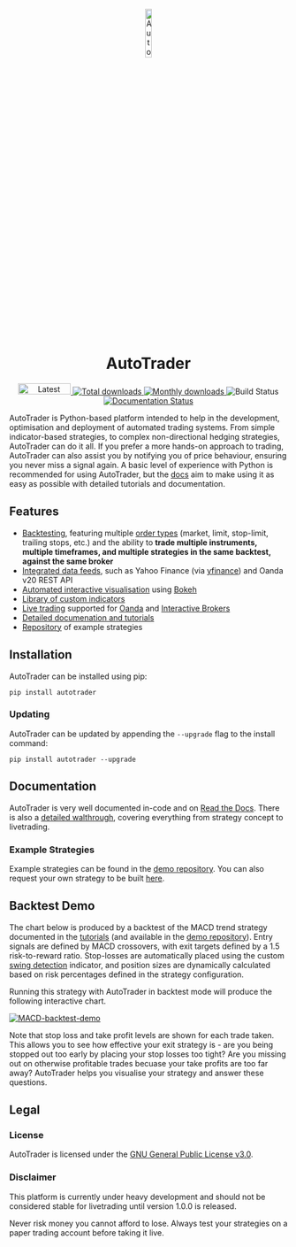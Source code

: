 <p align="center">
  <a href="https://kieran-mackle.github.io/AutoTrader/">
    <img src="https://user-images.githubusercontent.com/60687606/132320916-23445f43-dfdc-4949-9881-e18f622605d2.png" alt="AutoTrader Logo" width="15%" >
  </a>
</p>

<h1 align="center">AutoTrader</h1>

<p align="center">
  <a href="https://pypi.org/project/autotrader">
    <img src="https://img.shields.io/pypi/v/autotrader.svg?color=blue&style=plastic" alt="Latest version" width=95 height=20>
  </a>
  
  <a href="https://pepy.tech/project/autotrader">
    <img src="https://pepy.tech/badge/autotrader" alt="Total downloads" >
  </a>
  
  <a href="https://pepy.tech/project/autotrader">
    <img src="https://pepy.tech/badge/autotrader/week" alt="Monthly downloads" >
  </a>
  
  <a>
    <img src="https://github.com/kieran-mackle/AutoTrader/actions/workflows/tests.yml/badge.svg" alt="Build Status" >
  </a>
  
  <a href='https://autotrader.readthedocs.io/en/latest/?badge=latest'>
    <img src='https://readthedocs.org/projects/autotrader/badge/?version=latest' alt='Documentation Status' />
  </a>
  
</p>



AutoTrader is Python-based platform intended to help in the development, optimisation and deployment of automated trading systems. 
From simple indicator-based strategies, to complex non-directional hedging strategies, AutoTrader can do it all. If you prefer a more hands-on 
approach to trading, AutoTrader can also assist you by notifying you of price behaviour, ensuring you never miss a signal again.
A basic level of experience with Python is recommended for using AutoTrader, but the [docs](https://autotrader.readthedocs.io/en/latest/) 
aim to make using it as easy as possible with detailed tutorials and documentation.

## Features
- [Backtesting](https://autotrader.readthedocs.io/en/latest/features/backtesting.html), featuring multiple 
[order types](https://autotrader.readthedocs.io/en/latest/broker/trading.html)
(market, limit, stop-limit, trailing stops, etc.) and the ability to **trade multiple instruments, multiple timeframes, and multiple strategies in the same backtest, against the same broker**
- [Integrated data feeds](https://kieran-mackle.github.io/AutoTrader/tutorials/price-data), such as Yahoo Finance (via [yfinance](https://pypi.org/project/yfinance/)) and Oanda v20 REST API
- [Automated interactive visualisation](https://autotrader.readthedocs.io/en/latest/features/visualisation.html) using [Bokeh](https://bokeh.org/)
- [Library of custom indicators](https://autotrader.readthedocs.io/en/latest/indicators.html)
- [Live trading](https://autotrader.readthedocs.io/en/latest/features/live-trading.html) supported for [Oanda](https://www.oanda.com/) and [Interactive Brokers](https://www.interactivebrokers.com)
- [Detailed documenation and tutorials](https://autotrader.readthedocs.io/en/latest/index.html)
- [Repository](https://github.com/kieran-mackle/autotrader-demo) of example strategies

## Installation
AutoTrader can be installed using pip:
```
pip install autotrader
```
### Updating
AutoTrader can be updated by appending the `--upgrade` flag to the install command:
```
pip install autotrader --upgrade
```

## Documentation
AutoTrader is very well documented in-code and on [Read the Docs](https://autotrader.readthedocs.io/en/latest/). There is also a [detailed walthrough](https://autotrader.readthedocs.io/en/latest/tutorials/walkthrough.html), covering everything from strategy concept to livetrading.

### Example Strategies
Example strategies can be found in the [demo repository](https://github.com/kieran-mackle/autotrader-demo). You can also request your own strategy to be built [here](https://github.com/kieran-mackle/autotrader-demo/issues/new?assignees=&labels=&template=strategy-request.md&title=%5BSTRATEGY+REQUEST%5D).


## Backtest Demo
The chart below is produced by a backtest of the MACD trend strategy documented in the 
[tutorials](https://autotrader.readthedocs.io/en/latest/tutorials/building-strategy.html) (and available in the 
[demo repository](https://github.com/kieran-mackle/autotrader-demo)). Entry signals are defined by MACD crossovers, with exit targets defined
by a 1.5 risk-to-reward ratio. Stop-losses are automatically placed using the custom
[swing detection](https://autotrader.readthedocs.io/en/latest/indicators.html#swing-detection) indicator, and position sizes are dynamically calculated based 
on risk percentages defined in the strategy configuration.

Running this strategy with AutoTrader in backtest mode will produce the following interactive chart. 

[![MACD-backtest-demo](https://user-images.githubusercontent.com/60687606/128127659-bf81fdd2-c246-4cd1-b86d-ef624cac50a7.png)](https://autotrader.readthedocs.io/en/latest/tutorials/backtesting.html#interactive-chart)

Note that stop loss and take profit levels are shown for each trade taken. This allows you to see how effective your exit strategy is - are you being stopped out too 
early by placing your stop losses too tight? Are you missing out on otherwise profitable trades becuase your take profits are too far away? AutoTrader helps you 
visualise your strategy and answer these questions.

## Legal 
### License
AutoTrader is licensed under the [GNU General Public License v3.0](https://www.gnu.org/licenses/gpl-3.0.en.html).

### Disclaimer
This platform is currently under heavy development and should not be considered stable for livetrading until version 1.0.0 is released.

Never risk money you cannot afford to lose. Always test your strategies on a paper trading account before taking it live.
